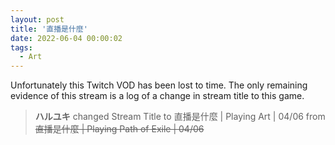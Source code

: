 ```yaml
---
layout: post
title: '直播是什麼'
date: 2022-06-04 00:00:02
tags:
  - Art
---
```


Unfortunately this Twitch VOD has been lost to time. The only remaining evidence of this stream is a log of a change in stream title to this game.

> **ハルユキ** changed Stream Title to 直播是什麼 &#124; Playing Art &#124; 04/06 from ~~直播是什麼 &#124; Playing Path of Exile &#124; 04/06~~